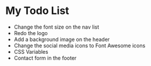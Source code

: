 # My Todo List

* Change the font size on the nav list
* Redo the logo
* Add a background image on the header
* Change the social media icons to Font Awesome icons
* CSS Variables
* Contact form in the footer